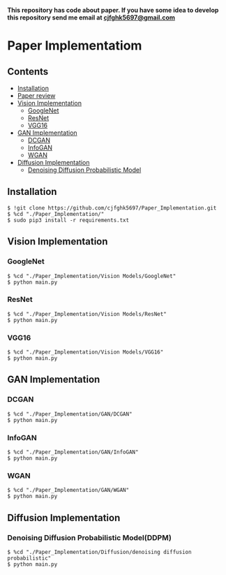 **This repository has code about paper. If you have some idea to develop this repository send me email at cjfghk5697@gmail.com**

# Paper Implementatiom

## Contents
  * [Installation](#installation)
  * [Paper review](https://github.com/cjfghk5697/Paper_Review)
  * [Vision Implementation](#vision-implementation)
    + [GoogleNet](#googlenet)
    + [ResNet](#resnet)
    + [VGG16](#vgg16)
  * [GAN Implementation](#gan-implementation)
    + [DCGAN](#dcgan)
    + [InfoGAN](#infogan)
    + [WGAN](#wgan)
  * [Diffusion Implementation](#diffusion-implementation)
    + [Denoising Diffusion Probabilistic Model](#denoising-diffusion-probabilistic-model)
    
## Installation
```
$ !git clone https://github.com/cjfghk5697/Paper_Implementation.git
$ %cd "./Paper_Implementation/"
$ sudo pip3 install -r requirements.txt
```

## Vision Implementation
### GoogleNet
```
$ %cd "./Paper_Implementation/Vision Models/GoogleNet"
$ python main.py
```

### ResNet
```
$ %cd "./Paper_Implementation/Vision Models/ResNet"
$ python main.py
```

### VGG16
```
$ %cd "./Paper_Implementation/Vision Models/VGG16"
$ python main.py
```


## GAN Implementation
### DCGAN
```
$ %cd "./Paper_Implementation/GAN/DCGAN"
$ python main.py
```
### InfoGAN
```
$ %cd "./Paper_Implementation/GAN/InfoGAN"
$ python main.py
```
### WGAN
```
$ %cd "./Paper_Implementation/GAN/WGAN"
$ python main.py
```
## Diffusion Implementation
### Denoising Diffusion Probabilistic Model(DDPM)
```
$ %cd "./Paper_Implementation/Diffusion/denoising diffusion probabilistic"
$ python main.py
```
